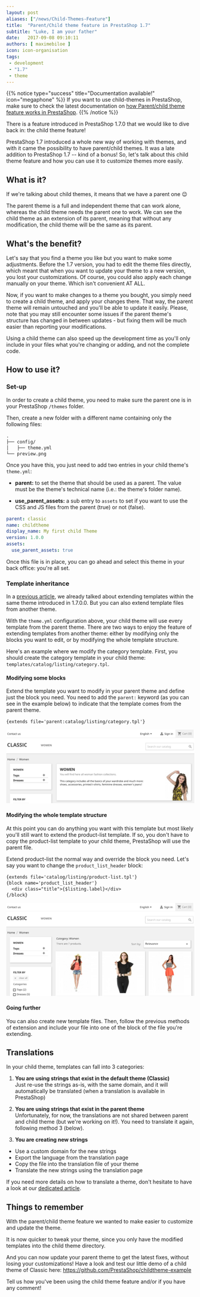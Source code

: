 ```yaml
---
layout: post
aliases: ["/news/Child-Themes-Feature"]
title:  "Parent/Child theme feature in PrestaShop 1.7"
subtitle: "Luke, I am your father"
date:   2017-09-08 09:10:11
authors: [ maximebiloe ]
icon: icon-organisation
tags:
 - development
 - "1.7"
 - theme
---
```


{{% notice type="success" title="Documentation available!" icon="megaphone" %}}
If you want to use child-themes in PrestaShop, make sure to check the latest documentation on [how Parent/child theme feature works in PrestaShop](https://devdocs.prestashop-project.org/8/themes/reference/template-inheritance/parent-child-feature/).
{{% /notice %}}

There is a feature introduced in PrestaShop 1.7.0 that we would like to dive back in: the child theme feature!

PrestaShop 1.7 introduced a whole new way of working with themes, and with it came the possibility to have parent/child themes. It was a late addition to PrestaShop 1.7 -- kind of a bonus! So, let's talk about this child theme feature and how you can use it to customize themes more easily.

## What is it?

If we're talking about child themes, it means that we have a parent one :wink:

The parent theme is a full and independent theme that can work alone, whereas the child theme needs the parent one to work. We can see the child theme as an extension of its parent, meaning that without any modification, the child theme will be the same as its parent.

## What's the benefit?

Let's say that you find a theme you like but you want to make some adjustments. Before the 1.7 version, you had to edit the theme files directly, which meant that when you want to update your theme to a new version, you lost your customizations. Of course, you could also apply each change manually on your theme. Which isn't convenient AT ALL.

Now, if you want to make changes to a theme you bought, you simply need to create a child theme, and apply your changes there.
That way, the parent theme will remain untouched and you'll be able to update it easily.
Please, note that you may still encounter some issues if the parent theme's structure has changed in between updates - but fixing them will be much easier than reporting your modifications.

Using a child theme can also speed up the development time as you'll only include in your files what you're changing or adding, and not the complete code.


## How to use it?

### Set-up

In order to create a child theme, you need to make sure the parent one is in your PrestaShop `/themes` folder.

Then, create a new folder with a different name containing only the following files:

```
.
├── config/
│   ├── theme.yml
└── preview.png
```

Once you have this, you just need to add two entries in your child theme's `theme.yml`:

* **parent:** to set the theme that should be used as a parent. The value must be the theme's technical name (i.e.: the theme's folder name).

* **use_parent_assets:** a sub entry to `assets` to set if you want to use the CSS and JS files from the parent (true) or not (false).


```yml
parent: classic
name: childtheme
display_name: My first child Theme
version: 1.0.0
assets:
  use_parent_assets: true
```

Once this file is in place, you can go ahead and select this theme in your back office: you're all set.

### Template inheritance

In a [previous article](http://build.prestashop.com/news/starter-theme-news/#template-inheritance), we already talked about extending templates within the same theme introduced in 1.7.0.0. But you can also extend template files from another theme.

With the `theme.yml` configuration above, your child theme will use every template from the parent theme. There are two ways to enjoy the feature of extending templates from another theme: either by modifying only the blocks you want to edit, or by modifying the whole template structure.

Here's an example where we modify the category template. First, you should create the category template in your child theme: `templates/catalog/listing/category.tpl`.

#### Modifying some blocks

Extend the template you want to modify in your parent theme and define just the block you need. You need to add the `parent:` keyword (as you can see in the example below) to indicate that the template comes from the parent theme.

```smarty
{extends file='parent:catalog/listing/category.tpl'}
```

![Modify blocks](/assets/images/2017/09/child-theme-some-blocks.png)

#### Modifying the whole template structure

At this point you can do anything you want with this template but most likely you'll still want to extend the product-list template. If so, you don't have to copy the product-list template to your child theme, PrestaShop will use the parent file.

Extend product-list the normal way and override the block you need. Let's say you want to change the `product_list_header` block:

```smarty
{extends file='catalog/listing/product-list.tpl'}
{block name='product_list_header'}
  <div class="title">{$listing.label}</div>
{/block}
```

![Modify whole template](/assets/images/2017/09/child-theme-whole-template.png)

#### Going further

You can also create new template files. Then, follow the previous methods of extension and include your file into one of the block of the file you're extending.

## Translations

In your child theme, templates can fall into 3 categories:

1. **You are using strings that exist in the default theme (Classic)**<br>
Just re-use the strings as-is, with the same domain, and it will automatically be translated (when a translation is available in PrestaShop)

2. **You are using strings that exist in the parent theme**<br>
Unfortunately, for now, the translations are not shared between parent and child theme (but we're working on it!). You need to translate it again, following method 3 (below).

3. **You are creating new strings**
 * Use a custom domain for the new strings
 * Export the language from the translation page
 * Copy the file into the translation file of your theme
 * Translate the new strings using the translation page

If you need more details on how to translate a theme, don't hesitate to have a look at our [dedicated article](http://build.prestashop.com/howtos/translation/how-to-translate-your-theme/).

## Things to remember

With the parent/child theme feature we wanted to make easier to customize and update the theme.

It is now quicker to tweak your theme, since you only have the modified templates into the child theme directory.

And you can now update your parent theme to get the latest fixes, without losing your customizations!
Have a look and test our little demo of a child theme of Classic here: https://github.com/PrestaShop/childtheme-example

Tell us how you've been using the child theme feature and/or if you have any comment!
